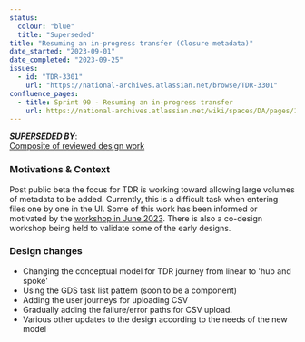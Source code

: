 ```yaml
---
status:
  colour: "blue"
  title: "Superseded"
title: "Resuming an in-progress transfer (Closure metadata)"
date_started: "2023-09-01"
date_completed: "2023-09-25"
issues:
  - id: "TDR-3301"
    url: "https://national-archives.atlassian.net/browse/TDR-3301"
confluence_pages:
  - title: Sprint 90 - Resuming an in-progress transfer
    url: https://national-archives.atlassian.net/wiki/spaces/DA/pages/102465542/Sprint+90+-+Resuming+an+in-progress+transfer
---
```


_**SUPERSEDED BY**_:<br>
[Composite of reviewed design work](/prototype-version/7)

### Motivations & Context

Post public beta the focus for TDR is working toward allowing large volumes of metadata to be added. Currently, this is a difficult task when entering files one by one in the UI. Some of this work has been informed or motivated by the [workshop in June 2023](https://national-archives.atlassian.net/wiki/spaces/DA/pages/86933537). There is also a co-design workshop being held to validate some of the early designs.

### Design changes

- Changing the conceptual model for TDR journey from linear to 'hub and spoke'
- Using the GDS task list pattern (soon to be a component)
- Adding the user journeys for uploading CSV
- Gradually adding the failure/error paths for CSV upload.
- Various other updates to the design according to the needs of the new model
